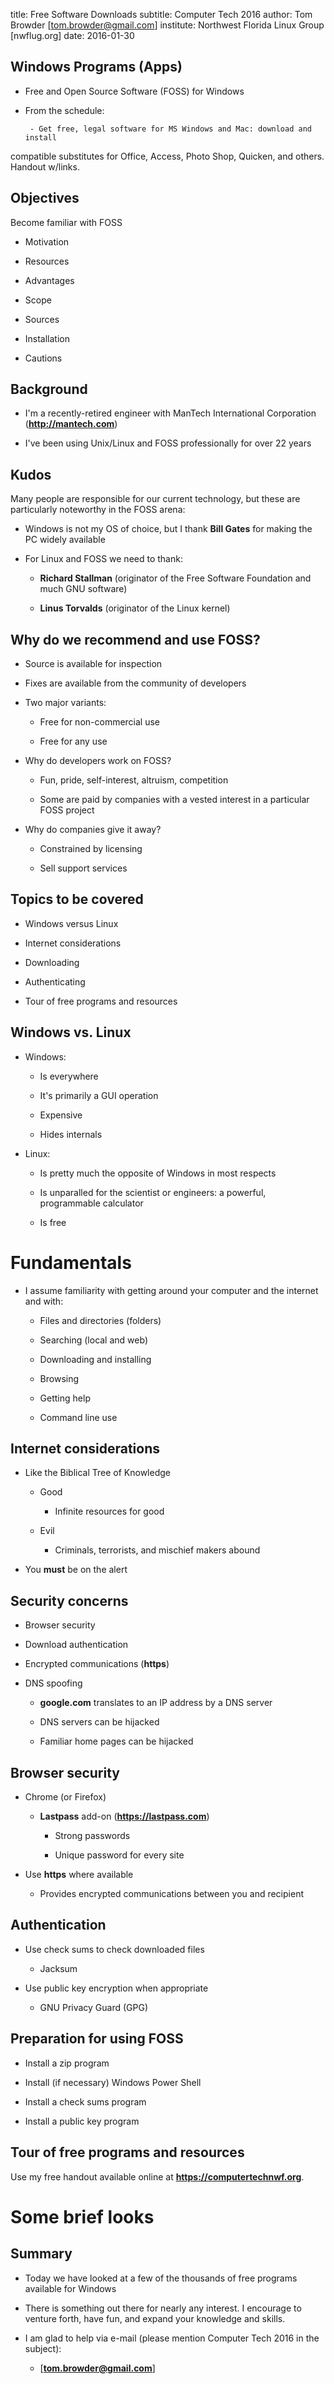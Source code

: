 title: Free Software Downloads
subtitle: Computer Tech 2016
author: Tom Browder [tom.browder@gmail.com]
institute: Northwest Florida Linux Group [nwflug.org]
date: 2016-01-30

## Windows Programs (Apps)

- Free and Open Source Software (FOSS) for Windows

- From the schedule:

       - Get free, legal software for MS Windows and Mac: download and install
compatible substitutes for Office, Access, Photo Shop, Quicken, and others.
Handout w/links.

<!--
a comment
-->

<!-- insert-file common-1.md -->
## Objectives

Become familiar with FOSS

- Motivation

- Resources

- Advantages

- Scope

- Sources

- Installation

- Cautions

## Background

- I'm a recently-retired engineer with ManTech International
  Corporation (**<http://mantech.com>**)
  
- I've been using Unix/Linux and FOSS professionally for over 22 years

## Kudos

Many people are responsible for our current technology, but these are
particularly noteworthy in the FOSS arena:

- Windows is not my OS of choice, but I thank **Bill Gates** for making
  the PC widely available

- For Linux and FOSS we need to thank:

	- **Richard Stallman** (originator of the Free Software
	  Foundation and much GNU software)

	- **Linus Torvalds** (originator of the Linux kernel)

## Why do we recommend and use FOSS?

- Source is available for inspection

- Fixes are available from the community of developers

- Two major variants:

	- Free for non-commercial use

	- Free for any use

- Why do developers work on FOSS?

	- Fun, pride, self-interest, altruism, competition

	- Some are paid by companies with a vested interest in a
	  particular FOSS project

- Why do companies give it away?

	- Constrained by licensing
	
	- Sell support services

## Topics to be covered

- Windows versus Linux

- Internet considerations

- Downloading

- Authenticating

- Tour of free programs and resources

## Windows vs. Linux

- Windows:

	- Is everywhere

	- It's primarily a GUI operation

	- Expensive

	- Hides internals

- Linux:

	- Is pretty much the opposite of Windows in most respects

	- Is unparalled for the scientist or engineers: a powerful,
	  programmable calculator

	- Is free

# Fundamentals

- I assume familiarity with getting around your computer and the
  internet and with:

	- Files and directories (folders)

	- Searching (local and web)

	- Downloading and installing

	- Browsing

	- Getting help

	- Command line use
	
## Internet considerations

- Like the Biblical Tree of Knowledge

	- Good

		- Infinite resources for good

	- Evil

		- Criminals, terrorists, and mischief makers abound

- You **must** be on the alert

## Security concerns

- Browser security

- Download authentication

- Encrypted communications (**https**)

- DNS spoofing

	- **google.com** translates to an IP address by a DNS server

	- DNS servers can be hijacked

	- Familiar home pages can be hijacked

## Browser security

- Chrome (or Firefox)

	- **Lastpass** add-on (**<https://lastpass.com>**)

		- Strong passwords

		- Unique password for every site

- Use **https** where available

	- Provides encrypted communications between you and recipient

## Authentication

- Use check sums to check downloaded files

	- Jacksum

- Use public key encryption when appropriate

	- GNU Privacy Guard (GPG)

## Preparation for using FOSS

- Install a zip program

- Install (if necessary) Windows Power Shell

- Install a check sums program

- Install a public key program

## Tour of free programs and resources

Use my free handout available online at **<https://computertechnwf.org>**.

# Some brief looks

## Summary

- Today we have looked at a few of the thousands of free programs
  available for Windows

- There is something out there for nearly any interest.  I encourage
  to venture forth, have fun, and expand your knowledge and skills.

- I am glad to help via e-mail (please mention Computer Tech 2016 in
  the subject):

	- [**tom.browder@gmail.com**]



